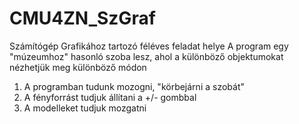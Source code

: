 # CMU4ZN_SzGraf
Számítógép Grafikához tartozó féléves feladat helye
A program egy "múzeumhoz" hasonló szoba lesz, ahol a különböző objektumokat nézhetjük meg
különböző módon
1. A programban tudunk mozogni, "körbejárni a szobát"
2. A fényforrást tudjuk állítani a +/- gombbal
3. A modelleket tudjuk mozgatni

